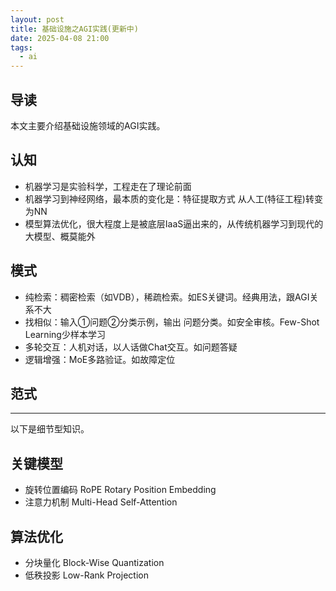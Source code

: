 ```yaml
---
layout: post
title: 基础设施之AGI实践(更新中)
date: 2025-04-08 21:00
tags:
  - ai
---
```


## 导读
本文主要介绍基础设施领域的AGI实践。


## 认知
- 机器学习是实验科学，工程走在了理论前面
- 机器学习到神经网络，最本质的变化是：特征提取方式 从人工(特征工程)转变为NN
- 模型算法优化，很大程度上是被底层IaaS逼出来的，从传统机器学习到现代的大模型、概莫能外


## 模式
- 纯检索：稠密检索（如VDB），稀疏检索。如ES关键词。经典用法，跟AGI关系不大
- 找相似：输入①问题②分类示例，输出 问题分类。如安全审核。Few-Shot Learning少样本学习
- 多轮交互：人机对话，以人话做Chat交互。如问题答疑
- 逻辑增强：MoE多路验证。如故障定位


## 范式


----
以下是细节型知识。

## 关键模型
- 旋转位置编码 RoPE Rotary Position Embedding
- 注意力机制 Multi-Head Self-Attention


## 算法优化
- 分块量化 Block-Wise Quantization
- 低秩投影 Low-Rank Projection



